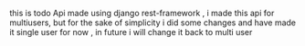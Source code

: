 this is todo Api made using django rest-framework , 
i made this api for multiusers, but for the sake of simplicity i did some changes and have made it single user for now , in future i will change it back to multi user 
